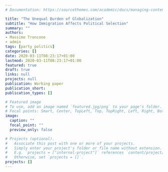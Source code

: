 ```yaml
---
# Documentation: https://sourcethemes.com/academic/docs/managing-content/

title: "The Unequal Burden of Globalization"
subtitle: "How Immigration Affects Political Selection"
summary: ""
authors: 
- Massimo Troncone
- admin
tags: [party politics]
categories: []
date: 2020-03-11T08:23:17+01:00
lastmod: 2020-03-11T08:23:17+01:00
featured: true
draft: true
links: null
projects: null
publication: Working paper
publication_short: 
publication_types: []

# Featured image
# To use, add an image named `featured.jpg/png` to your page's folder.
# Focal points: Smart, Center, TopLeft, Top, TopRight, Left, Right, BottomLeft, Bottom, BottomRight.
image:
  caption: ""
  focal_point: ""
  preview_only: false

# Projects (optional).
#   Associate this post with one or more of your projects.
#   Simply enter your project's folder or file name without extension.
#   E.g. `projects = ["internal-project"]` references `content/project/deep-learning/index.md`.
#   Otherwise, set `projects = []`.
projects: []
---
```


